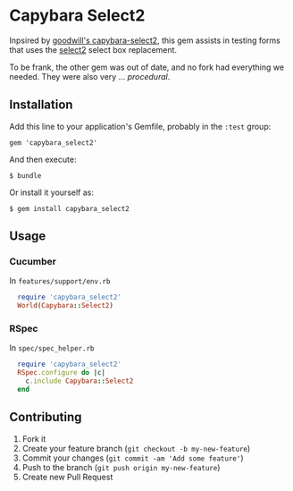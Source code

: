 # Capybara Select2

Inpsired by [goodwill's capybara-select2](https://github.com/goodwill/capybara-select2), this gem assists in testing forms that uses the [select2](http://ivaynberg.github.io/select2/) select box replacement.

To be frank, the other gem was out of date, and no fork had everything we needed. They were also very ... _procedural_.

## Installation

Add this line to your application's Gemfile, probably in the `:test` group:

    gem 'capybara_select2'

And then execute:

    $ bundle

Or install it yourself as:

    $ gem install capybara_select2

## Usage

### Cucumber

In `features/support/env.rb`

```ruby
  require 'capybara_select2'
  World(Capybara::Select2)
```

### RSpec

In `spec/spec_helper.rb`

```ruby
  require 'capybara_select2'
  RSpec.configure do |c|
    c.include Capybara::Select2
  end
```

## Contributing

1. Fork it
2. Create your feature branch (`git checkout -b my-new-feature`)
3. Commit your changes (`git commit -am 'Add some feature'`)
4. Push to the branch (`git push origin my-new-feature`)
5. Create new Pull Request
